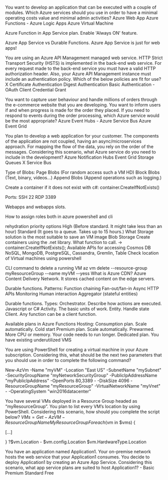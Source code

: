 You want to develop an application that can be executed with a couple of modules.
Which Azure services should you use in order to have a minimal operating costs value and minimal admin activities?
	Azure Web App
	Azure Functions
	- Azure Logic Apps
	Azure Virtual Machine

Azure Function in App Service plan. Enable 'Always ON' feature.

Azure App Service vs Durable Functions.
Azure App Service is just for web apps!

You are using an Azure API Management managed web service. HTTP Strict Transport Security (HSTS) is implemented in the back-end web service. For every request made to the back-end service you must have a valid HTTP authorization header. Also, your Azure API Management instance must include an authentication policy.
Which of the below policies are fit for use?
	X Certificate Authentication
	Digest Authentication
	Basic Authentication
	- OAuth Client Credential Grant


You want to capture user behaviour and handle millions of orders through the e-commerce website that you are developing. You want to inform users if and when progress is made for the order they placed.
If you need to respond to events during the order processing, which Azure service would be the most appropriate?
	Azure Event Hubs
	- Azure Service Bus
	Azure Event Grid



You plan to develop a web application for your customer. The components of the application are not coupled, having an async/microservices approach. For mapping the flow of the data, you rely on the order of the messages.
Considering this scenario, what Azure service do you need to include in the development?
	Azure Notification Hubs
	Event Grid
	Storage Queues
	X Service Bus



Type of Blobs:
	Page Blobs (For random access such a VM HD)
	Block Blobs (Text, binary, vídeos...)
	Append Blobs (Append operations such as logging.)


Create a container if it does not exist with c#:
	container.CreateIfNotExists()

Ports:
	SSH 22
	RDP 3389

Webapps and webapps slots.

How to assign roles both in azure powershell and cli






rehydration priority options 
	High (Before standard. It might take less than an hour)
	Standard (It goes to a queue. Takes up to 15 hours.)
What Storage solution is the most suitable to save an VM image
	Blob Storage
Create containers using the .net library. What function to call. ->
	container.CreateIfNotExists();
Available APIs for accessing Cosmos DB
	NoSQL, MongoDB, PostgreSQL, Cassandra, Gremlin, Table
Check location of Virtual machines using powershell
	
CLI command to delete a running VM
	az vm delete --resource-group myResourceGroup --name myVM --yess
What is Azure CDN?
	Azure Content Delivery Network. It stores cached content on the edge servers.

Durable functions. Patterns:
	Function chaining
	Fan-out/fan-in
	Async HTTP APIs
	Monitoring
	Human interaction
	Aggregator (stateful entities)

Durable functions. Types:
	Orchestrator. Describe how actions are executed. Javascript or C#
	Activity. The basic units of work.
	Entity. Handle state
	Client. Any function can be a client function.

Available plans in Azure Functions Hosting:
	Consumption plan. Scale automatically. Cold start
	Premium plan. Scale automatically. Prewarmed. More CPU or memory. Your code needs to run longer.
	Dedicated plan. You have existing underutilized VMS

  
You are using PowerShell for creating a virtual machine in your Azure subscription. Considering this, what should be the next two parameters that you should use in order to complete the following command?

New-AzVm -Name "myVM" -Location "East US" -SubnetName "mySubnet" -SecurityGroupName "myNetworkSecurityGroup" -PublicIpAddressName "myPublicIpAddress" -OpenPorts 80,3389
	- -DiskSize 4096
	-ResourceGroupName "myResourceGroup"
	-VirtualNetworkName "myVnet"
	- -OperatingSystem "win2016datacenter"

You have several VMs deployed in a Resource Group headed as “myResourceGroup”.
You plan to list every VM’s location by using PowerShell.
Considering this scenario, how should you complete the script below?
$VMs = Get-AzVM -ResourceGroupName MyResourceGroup
Foreach ($vm in $vms) {

[…]

}
	?$vm.Location
	- $vm.config.Location
	$vm.HardwareType.Location

You have an application named Application1. Your on-premise network hosts the web service that your Application1 consumes. You decide to deploy Application1 by creating an Azure App Service.
Considering this scenario, what app service plans are suited to host Application1?
	- Basic
	Premium
	Standard
	Free